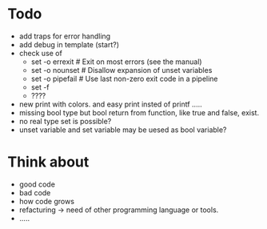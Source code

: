 # Todo
* add traps for error handling
* add debug in template (start?)
* check use of
  * set -o errexit      # Exit on most errors (see the manual)
  * set -o nounset      # Disallow expansion of unset variables
  * set -o pipefail     # Use last non-zero exit code in a pipeline
  * set -f
  * ????
* new print with colors. and easy print insted of printf ..... 
* missing bool type but bool return from function, like true and false, exist.
* no real type set is possible?
* unset variable and set variable may be uesed as bool variable? 

# Think about
* good code
* bad code
* how code grows
* refacturing -> need of other programming language or tools.
* .....
